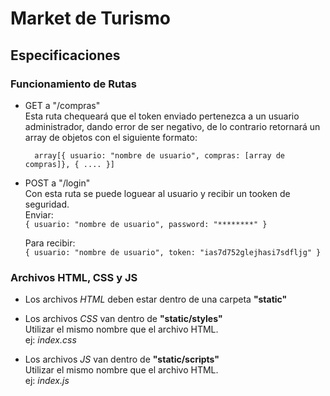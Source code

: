 # Market de Turismo

## Especificaciones

### Funcionamiento de Rutas

- GET a "/compras"  
Esta ruta chequeará que el token enviado pertenezca a un usuario administrador, dando error de ser negativo, de lo contrario retornará un array de objetos con el siguiente formato:

		array[{ usuario: "nombre de usuario", compras: [array de compras]}, { .... }]

- POST a "/login"  
Con esta ruta se puede loguear al usuario y recibir un tooken de seguridad.  
Enviar:  
`{ usuario: "nombre de usuario", password: "********" }`

	Para recibir:  
`{ usuario: "nombre de usuario", token: "ias7d752glejhasi7sdfljg" }`


### Archivos HTML, CSS y JS  
- Los archivos *HTML* deben estar dentro de una carpeta **"static"**  
- Los archivos *CSS* van dentro de **"static/styles"**  
	Utilizar el mismo nombre que el archivo HTML.  
	ej: *index.css*  

- Los archivos *JS* van dentro de **"static/scripts"**  
	Utilizar el mismo nombre que el archivo HTML.  
	ej: *index.js*
